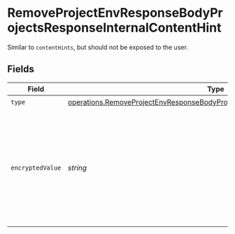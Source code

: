# RemoveProjectEnvResponseBodyProjectsResponseInternalContentHint

Similar to `contentHints`, but should not be exposed to the user.


## Fields

| Field                                                                                                                                                                            | Type                                                                                                                                                                             | Required                                                                                                                                                                         | Description                                                                                                                                                                      |
| -------------------------------------------------------------------------------------------------------------------------------------------------------------------------------- | -------------------------------------------------------------------------------------------------------------------------------------------------------------------------------- | -------------------------------------------------------------------------------------------------------------------------------------------------------------------------------- | -------------------------------------------------------------------------------------------------------------------------------------------------------------------------------- |
| `type`                                                                                                                                                                           | [operations.RemoveProjectEnvResponseBodyProjectsResponse200ApplicationJson3Type](../../models/operations/removeprojectenvresponsebodyprojectsresponse200applicationjson3type.md) | :heavy_check_mark:                                                                                                                                                               | N/A                                                                                                                                                                              |
| `encryptedValue`                                                                                                                                                                 | *string*                                                                                                                                                                         | :heavy_check_mark:                                                                                                                                                               | Contains the `value` of the env variable, encrypted with a special key to make decryption possible in the subscriber Lambda.                                                     |